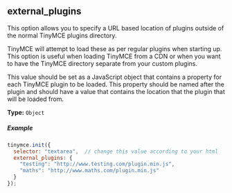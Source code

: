 ## external_plugins

This option allows you to specify a URL based location of plugins outside of the normal TinyMCE plugins directory.

TinyMCE will attempt to load these as per regular plugins when starting up. This option is useful when loading TinyMCE from a CDN or when you want to have the TinyMCE directory separate from your custom plugins.

This value should be set as a JavaScript object that contains a property for each TinyMCE plugin to be loaded. This property should be named after the plugin and should have a value that contains the location that the plugin that will be loaded from.

**Type:** `Object`

##### Example

```js
tinymce.init({
  selector: "textarea",  // change this value according to your html
  external_plugins: {
    "testing": "http://www.testing.com/plugin.min.js",
    "maths": "http://www.maths.com/plugin.min.js"
  }
});
```
